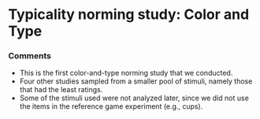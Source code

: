 # Typicality norming study: Color and Type

### Comments
- This is the first color-and-type norming study that we conducted.
- Four other studies sampled from a smaller pool of stimuli, namely those that had the least ratings.
- Some of the stimuli used were not analyzed later, since we did not use the items in the reference game experiment (e.g., cups).